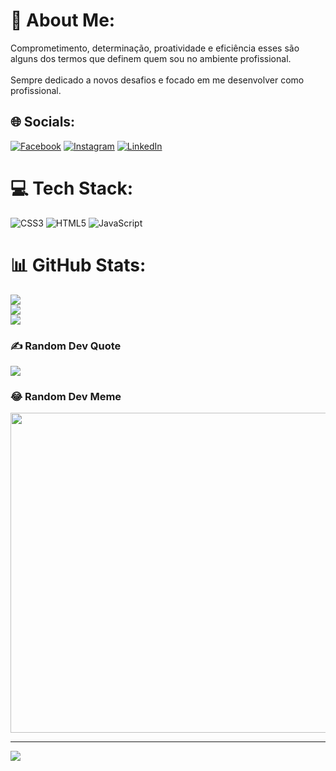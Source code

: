 # 💫 About Me:
Comprometimento, determinação, proatividade e eficiência esses são alguns dos termos que definem quem sou no ambiente profissional.<br><br>Sempre dedicado a novos desafios e focado em me desenvolver como profissional.


## 🌐 Socials:
[![Facebook](https://img.shields.io/badge/Facebook-%231877F2.svg?logo=Facebook&logoColor=white)](https://facebook.com/https://www.facebook.com/lucas.gabriel.142687) [![Instagram](https://img.shields.io/badge/Instagram-%23E4405F.svg?logo=Instagram&logoColor=white)](https://instagram.com/lucasgabiz2) [![LinkedIn](https://img.shields.io/badge/LinkedIn-%230077B5.svg?logo=linkedin&logoColor=white)](https://linkedin.com/in/https://www.linkedin.com/in/lucas-silva-a20696234/) 

# 💻 Tech Stack:
![CSS3](https://img.shields.io/badge/css3-%231572B6.svg?style=for-the-badge&logo=css3&logoColor=white) ![HTML5](https://img.shields.io/badge/html5-%23E34F26.svg?style=for-the-badge&logo=html5&logoColor=white) ![JavaScript](https://img.shields.io/badge/javascript-%23323330.svg?style=for-the-badge&logo=javascript&logoColor=%23F7DF1E)
# 📊 GitHub Stats:
![](https://github-readme-stats.vercel.app/api?username=lucasblack32&theme=dark&hide_border=false&include_all_commits=false&count_private=false)<br/>
![](https://github-readme-streak-stats.herokuapp.com/?user=lucasblack32&theme=dark&hide_border=false)<br/>
![](https://github-readme-stats.vercel.app/api/top-langs/?username=lucasblack32&theme=dark&hide_border=false&include_all_commits=false&count_private=false&layout=compact)

### ✍️ Random Dev Quote
![](https://quotes-github-readme.vercel.app/api?type=horizontal&theme=radical)

### 😂 Random Dev Meme
<img src="https://random-memer.herokuapp.com/" width="512px"/>

---
[![](https://visitcount.itsvg.in/api?id=lucasblack32&icon=0&color=0)](https://visitcount.itsvg.in)

<!-- Proudly created with GPRM ( https://gprm.itsvg.in ) -->

<!---
lucasblasck32/lucasblasck32 is a ✨ special ✨ repository because its `README.md` (this file) appears on your GitHub profile.
You can click the Preview link to take a look at your changes.
--->

